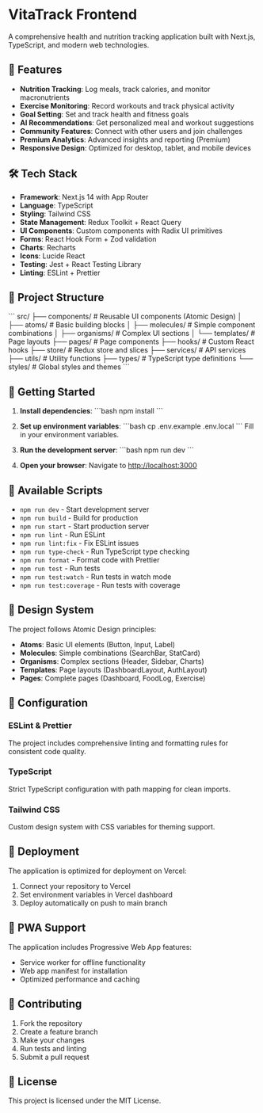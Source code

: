 # VitaTrack Frontend

A comprehensive health and nutrition tracking application built with Next.js, TypeScript, and modern web technologies.

## 🚀 Features

- **Nutrition Tracking**: Log meals, track calories, and monitor macronutrients
- **Exercise Monitoring**: Record workouts and track physical activity
- **Goal Setting**: Set and track health and fitness goals
- **AI Recommendations**: Get personalized meal and workout suggestions
- **Community Features**: Connect with other users and join challenges
- **Premium Analytics**: Advanced insights and reporting (Premium)
- **Responsive Design**: Optimized for desktop, tablet, and mobile devices

## 🛠️ Tech Stack

- **Framework**: Next.js 14 with App Router
- **Language**: TypeScript
- **Styling**: Tailwind CSS
- **State Management**: Redux Toolkit + React Query
- **UI Components**: Custom components with Radix UI primitives
- **Forms**: React Hook Form + Zod validation
- **Charts**: Recharts
- **Icons**: Lucide React
- **Testing**: Jest + React Testing Library
- **Linting**: ESLint + Prettier

## 📁 Project Structure

\`\`\`
src/
├── components/          # Reusable UI components (Atomic Design)
│   ├── atoms/          # Basic building blocks
│   ├── molecules/      # Simple component combinations
│   ├── organisms/      # Complex UI sections
│   └── templates/      # Page layouts
├── pages/              # Page components
├── hooks/              # Custom React hooks
├── store/              # Redux store and slices
├── services/           # API services
├── utils/              # Utility functions
├── types/              # TypeScript type definitions
└── styles/             # Global styles and themes
\`\`\`

## 🚦 Getting Started

1. **Install dependencies**:
   \`\`\`bash
   npm install
   \`\`\`

2. **Set up environment variables**:
   \`\`\`bash
   cp .env.example .env.local
   \`\`\`
   Fill in your environment variables.

3. **Run the development server**:
   \`\`\`bash
   npm run dev
   \`\`\`

4. **Open your browser**:
   Navigate to [http://localhost:3000](http://localhost:3000)

## 📝 Available Scripts

- `npm run dev` - Start development server
- `npm run build` - Build for production
- `npm run start` - Start production server
- `npm run lint` - Run ESLint
- `npm run lint:fix` - Fix ESLint issues
- `npm run type-check` - Run TypeScript type checking
- `npm run format` - Format code with Prettier
- `npm run test` - Run tests
- `npm run test:watch` - Run tests in watch mode
- `npm run test:coverage` - Run tests with coverage

## 🎨 Design System

The project follows Atomic Design principles:

- **Atoms**: Basic UI elements (Button, Input, Label)
- **Molecules**: Simple combinations (SearchBar, StatCard)
- **Organisms**: Complex sections (Header, Sidebar, Charts)
- **Templates**: Page layouts (DashboardLayout, AuthLayout)
- **Pages**: Complete pages (Dashboard, FoodLog, Exercise)

## 🔧 Configuration

### ESLint & Prettier
The project includes comprehensive linting and formatting rules for consistent code quality.

### TypeScript
Strict TypeScript configuration with path mapping for clean imports.

### Tailwind CSS
Custom design system with CSS variables for theming support.

## 🚀 Deployment

The application is optimized for deployment on Vercel:

1. Connect your repository to Vercel
2. Set environment variables in Vercel dashboard
3. Deploy automatically on push to main branch

## 📱 PWA Support

The application includes Progressive Web App features:
- Service worker for offline functionality
- Web app manifest for installation
- Optimized performance and caching

## 🤝 Contributing

1. Fork the repository
2. Create a feature branch
3. Make your changes
4. Run tests and linting
5. Submit a pull request

## 📄 License

This project is licensed under the MIT License.
